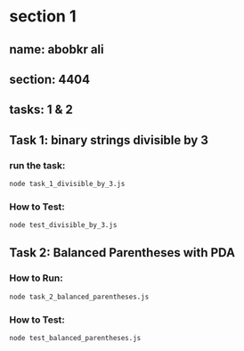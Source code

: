 # section 1
## name: abobkr ali
## section: 4404
## tasks: 1 & 2

## Task 1: binary strings divisible by 3

### run the task:
```bash
node task_1_divisible_by_3.js
```

### How to Test:
```bash
node test_divisible_by_3.js
```

## Task 2:  Balanced Parentheses with PDA

### How to Run:
```bash
node task_2_balanced_parentheses.js
```

### How to Test:
```bash
node test_balanced_parentheses.js
```


